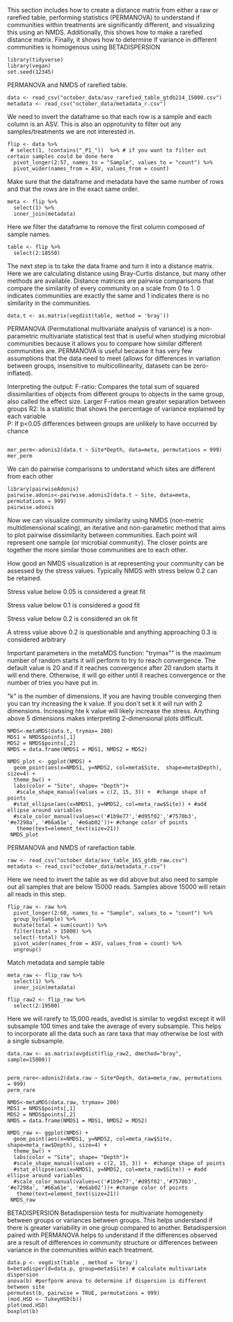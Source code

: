 This section includes how to create a distance matrix from either a raw or rarefied table, performing statistics (PERMANOVA) to understand if communities within treatments are significantly different, and visualizing this using an NMDS. Additionally, this shows how to make a rarefied distance matrix. Finally, it shows how to determine if variance in different communities is homogenous using BETADISPERSION


```{r}
library(tidyverse)
library(vegan)
set.seed(12345) 
```


PERMANOVA and NMDS of rarefied table. 

```{r}
data <- read_csv("october_data/asv_rarefied_table_gtdb214_15000.csv")
metadata <- read_csv("october_data/metadata_r.csv")
```


We need to invert the dataframe so that each row is a sample and each column is an ASV. This is also an opprotunity to filter out any samples/treatments we are not interested in.
```{r}
flip <- data %>% 
 # select(1, !contains("_P1_"))  %>% # if you want to filter out certain samples could be done here
  pivot_longer(2:57, names_to = "Sample", values_to = "count") %>% 
  pivot_wider(names_from = ASV, values_from = count)
```

Make sure that the dataframe and metadata have the same number of rows and that the rows are in the exact same order.
```{r}
meta <- flip %>% 
  select(1) %>% 
  inner_join(metadata)
```

Here we filter the dataframe to remove the first column composed of sample names.
```{r}
table <- flip %>% 
  select(2:18550)
```


The next step is to take the data frame and turn it into a distance matrix. Here we are calculating distance using Bray-Curtis distance, but many other methods are available. Distance matrices are pairwise comparisons that compare the similarity of every community on a scale from 0 to 1. 0 indicates communities are exactly the same and 1 indicates there is no similarity in the communities.
```{r}
data.t <- as.matrix(vegdist(table, method = 'bray'))
```

PERMANOVA (Permutational multivariate analysis of variance) is a non-parametric multivariate statistical test that is useful when studying microbial communities because it allows you to compare how similar different communities are. PERMANOVA is useful because it has very few assumptions that the data need to meet (allows for differences in variation between groups, insensitive to multicollinearity, datasets can be zero-inflated).

Interpreting the output:
F-ratio: Compares the total sum of squared dissimilarities of objects from different groups to objects in the same group, also called the effect size. Larger F-ratios mean greater separation between groups
R2: Is a statistic that shows the percentage of variance explained by each variable             
P: If p<0.05 differences between groups are unlikely to have occurred by chance
```{r}

mer_perm<-adonis2(data.t ~ Site*Depth, data=meta, permutations = 999)
mer_perm
```

We can do pairwise comparisons to understand which sites are different from each other
```{r}
library(pairwiseAdonis)
pairwise.adonis<-pairwise.adonis2(data.t ~ Site, data=meta, permutations = 999)
pairwise.adonis
```

Now we can visualize community similarity using NMDS (non-metric multidimensional scaling), an iterative and non-parametirc method that aims to plot pairwise dissimilarity between communities. Each point will represent one sample (or microbial community). The closer points are together the more similar those communities are to each other.

How good an NMDS visualization is at representing your community can be assessed by the stress values. Typically NMDS with stress below 0.2 can be retained.

Stress value below 0.05 is considered a great fit

Stress value below 0.1 is considered a good fit 

Stress value below 0.2 is considered an ok fit 

A stress value above 0.2 is questionable and anything approaching 0.3 is considered arbitrary

Important parameters in the metaMDS function:
"trymax"" is the maximum number of random starts it will perform to try to reach convergence. The default value is 20 and if it reaches convergence after 20 random starts it will end there. Otherwise, it will go either until it reaches convergence or the number of tries you have put in.

"k" is the number of dimensions. If you are having trouble converging then you can try increasing the k value. If you don't set k it will run with 2 dimensions. Increasing hte k value will likely increase the stress. Anything above 5 dimensions makes interpreting 2-dimensional plots difficult.
```{r}
NMDS<-metaMDS(data.t, trymax= 200)
MDS1 = NMDS$points[,1]
MDS2 = NMDS$points[,2]
NMDS = data.frame(NMDS1 = MDS1, NMDS2 = MDS2)
```

```{r}
NMDS_plot <- ggplot(NMDS) +
  geom_point(aes(x=NMDS1, y=NMDS2, col=meta$Site,  shape=meta$Depth), size=4) + 
  theme_bw() +
  labs(color = "Site", shape= "Depth")+
   #scale_shape_manual(values = c(2, 15, 3)) +  #change shape of points
  #stat_ellipse(aes(x=NMDS1, y=NMDS2, col=meta_raw$Site)) + #add ellipse around variables
  #scale_color_manual(values=c('#1b9e77','#d95f02','#7570b3', '#e7298a', '#66a61e', '#e6ab02'))+ #change color of points
   theme(text=element_text(size=21))
 NMDS_plot
```


PERMANOVA and NMDS of rarefaction table. 
```{r}
raw <- read_csv("october_data/asv_table_16S_gtdb_raw.csv")
metadata <- read_csv("october_data/metadata_r.csv")
```


Here we need to invert the table as we did above but also need to sample out all samples that are below 15000 reads. Samples above 15000 will retain all reads in this step.
```{r}
flip_raw <- raw %>% 
  pivot_longer(2:60, names_to = "Sample", values_to = "count") %>% 
  group_by(Sample) %>%
  mutate(total = sum(count)) %>%
  filter(total > 15000) %>% 
  select(-total) %>% 
  pivot_wider(names_from = ASV, values_from = count) %>% 
  ungroup() 
```

Match metadata and sample table
```{r}
meta_raw <- flip_raw %>% 
  select(1) %>% 
  inner_join(metadata)
```

```{r}
flip_raw2 <- flip_raw %>% 
  select(2:19500)
```

Here we will rarefy to 15,000 reads, avedist is similar to vegdist except it will subsample 100 times and take the average of every subsample. This helps to incorporate all the data such as rare taxa that may otherwise be lost with a single subsample.
```{r}
data.raw <- as.matrix(avgdist(flip_raw2, dmethod="bray", sample=15000))
```

```{r}

perm_rare<-adonis2(data.raw ~ Site*Depth, data=meta_raw, permutations = 999)
perm_rare
```


```{r}
NMDS<-metaMDS(data.raw, trymax= 200)
MDS1 = NMDS$points[,1]
MDS2 = NMDS$points[,2]
NMDS = data.frame(NMDS1 = MDS1, NMDS2 = MDS2)
```

```{r}
NMDS_raw <- ggplot(NMDS) +
  geom_point(aes(x=NMDS1, y=NMDS2, col=meta_raw$Site,  shape=meta_raw$Depth), size=4) + 
  theme_bw() +
  labs(color = "Site", shape= "Depth")+
  #scale_shape_manual(values = c(2, 15, 3)) +  #change shape of points
  #stat_ellipse(aes(x=NMDS1, y=NMDS2, col=meta_raw$Site)) + #add ellipse around variables
  #scale_color_manual(values=c('#1b9e77','#d95f02','#7570b3', '#e7298a', '#66a61e', '#e6ab02'))+ #change color of points
   theme(text=element_text(size=21))
 NMDS_raw
```

BETADISPERSION
Betadispersion tests for multivariate homogeneity between groups or variances between groups. This helps understand if there is greater variability in one group compared to another. Betadispersion paired with PERMANOVA helps to understand if the differences observed are a result of differences in community structure or differences between variance in the communities within each treatment.

```{r}
data.p <- vegdist(table , method = 'bray')
b=betadisper(d=data.p, group=meta$Site) # calculate multivariate dispersion
anova(b) #perfporm anova to determine if dispersion is different between site
permutest(b, pairwise = TRUE, permutations = 999)
(mod.HSD <- TukeyHSD(b))
plot(mod.HSD) 
boxplot(b)
```
